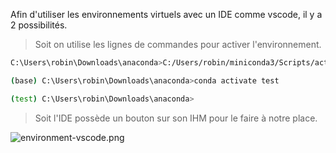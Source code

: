 Afin d'utiliser les environnements virtuels avec un IDE comme vscode, il y a 2 possibilités.

> Soit on utilise les lignes de commandes pour activer l'environnement.

```bash
C:\Users\robin\Downloads\anaconda>C:/Users/robin/miniconda3/Scripts/activate

(base) C:\Users\robin\Downloads\anaconda>conda activate test

(test) C:\Users\robin\Downloads\anaconda>
```

> Soit l'IDE possède un bouton sur son IHM pour le faire à notre place.

![environment-vscode.png](cours/pictures/environment-vscode.png)
